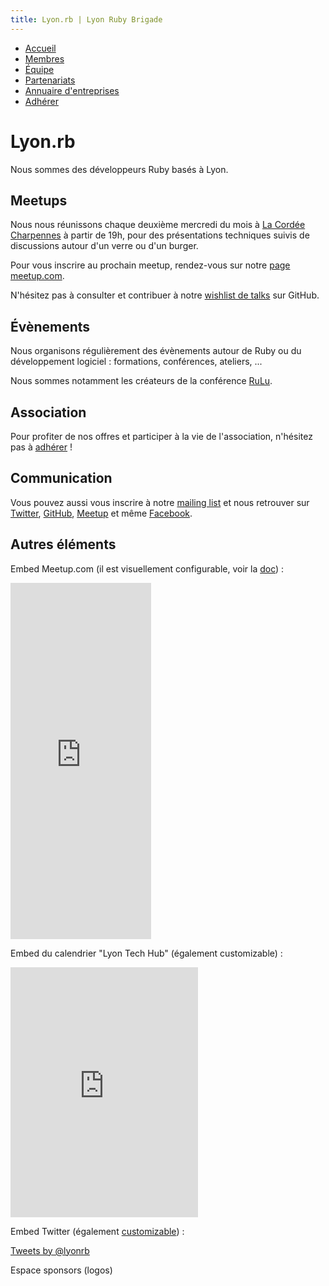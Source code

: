 ```yaml
---
title: Lyon.rb | Lyon Ruby Brigade
---
```


* [Accueil](/)
* [Membres]()
* [Équipe]()
* [Partenariats]()
* [Annuaire d'entreprises]()
* [Adhérer](http://lyonrb.fr/adherer)

# Lyon.rb

Nous sommes des développeurs Ruby basés à Lyon.

## Meetups

Nous nous réunissons chaque deuxième mercredi du mois à [La Cordée Charpennes](http://goo.gl/maps/lP3YX) à partir de 19h, pour des présentations techniques suivis de discussions autour d'un verre ou d'un burger.

Pour vous inscrire au prochain meetup, rendez-vous sur notre [page meetup.com](http://meetup.lyonrb.fr).

N'hésitez pas à consulter et contribuer à notre [wishlist de talks](https://github.com/lyonrb/wishlist/issues) sur GitHub.

## Évènements

Nous organisons régulièrement des évènements autour de Ruby ou du développement logiciel : formations, conférences, ateliers, ...

Nous sommes notamment les créateurs de la conférence [RuLu](http://rulu.eu).

## Association

Pour profiter de nos offres et participer à la vie de l'association, n'hésitez pas à [adhérer](http://lyonrb.fr/adherer) !

## Communication

Vous pouvez aussi vous inscrire à notre [mailing list](https://groups.google.com/forum/?hl=en#!forum/rubylyon) et nous retrouver sur [Twitter](https://twitter.com/lyonrb), [GitHub](https://github.com/lyonrb), [Meetup](http://www.meetup.com/Lyon-Ruby-Brigade) et même [Facebook](https://www.facebook.com/lyonrb).

## Autres éléments

Embed Meetup.com (il est visuellement configurable, voir la [doc](http://www.meetup.com/meetup_api/foundry)) :

<iframe width="225" height="570" src="http://meetu.ps/24LvVF" frameborder="0"></iframe>

Embed du calendrier "Lyon Tech Hub" (également customizable) :

<iframe src="https://www.google.com/calendar/embed?showNav=0&amp;showDate=0&amp;showPrint=0&amp;showTabs=0&amp;showCalendars=0&amp;showTz=0&amp;mode=AGENDA&amp;height=400&amp;wkst=2&amp;hl=fr&amp;bgcolor=%23ffffff&amp;src=ck2ruq6cqfch3t4gshbd6vdnd4%40group.calendar.google.com&amp;color=%235229A3&amp;ctz=Europe%2FParis" style=" border-width:0 " width="300" height="400" frameborder="0" scrolling="no"></iframe>

Embed Twitter (également [customizable](https://dev.twitter.com/docs/embedded-timelines#customization)) :

<a class="twitter-timeline" href="https://twitter.com/lyonrb" data-widget-id="403909461510615040">Tweets by @lyonrb</a>
<script>!function(d,s,id){var js,fjs=d.getElementsByTagName(s)[0],p=/^http:/.test(d.location)?'http':'https';if(!d.getElementById(id)){js=d.createElement(s);js.id=id;js.src=p+"://platform.twitter.com/widgets.js";fjs.parentNode.insertBefore(js,fjs);}}(document,"script","twitter-wjs");</script>

Espace sponsors (logos)
